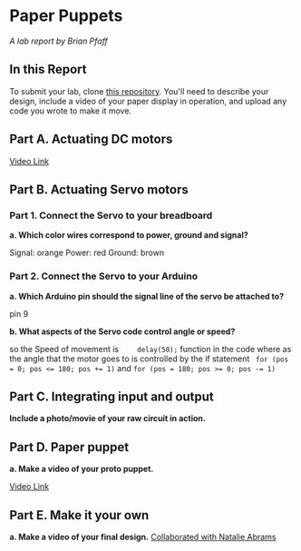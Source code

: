 # Paper Puppets

*A lab report by Brian Pfaff*

## In this Report

To submit your lab, clone [this repository](https://github.com/FAR-Lab/IDD-Fa18-Lab4). You'll need to describe your design, include a video of your paper display in operation, and upload any code you wrote to make it move.

## Part A. Actuating DC motors

[Video Link](https://youtu.be/z2k8zbgrRYs)

## Part B. Actuating Servo motors

### Part 1. Connect the Servo to your breadboard

**a. Which color wires correspond to power, ground and signal?**

Signal: orange
Power: red
Ground: brown 

### Part 2. Connect the Servo to your Arduino

**a. Which Arduino pin should the signal line of the servo be attached to?**

pin 9 

**b. What aspects of the Servo code control angle or speed?**

so the Speed of movement is ```     delay(50); ``` function in the code where as the angle that the motor goes to is controlled by the if statement ```  for (pos = 0; pos <= 180; pos += 1) ``` and ```for (pos = 180; pos >= 0; pos -= 1)```

## Part C. Integrating input and output

**Include a photo/movie of your raw circuit in action.**

## Part D. Paper puppet

**a. Make a video of your proto puppet.**

[Video Link](https://youtu.be/UgrIbWNuu6k)

## Part E. Make it your own

**a. Make a video of your final design.**
[Collaborated with Natalie Abrams](https://www.youtube.com/watch?feature=youtu.be&v=D9TBtqR4vrU&app=desktop)
